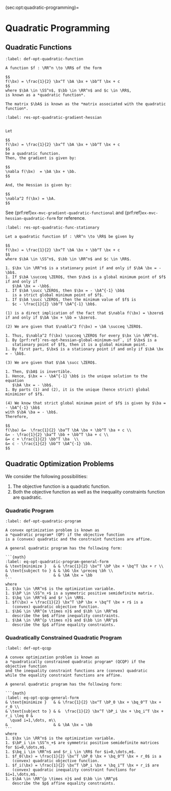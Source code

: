 (sec:opt:quadratic-programming)=
# Quadratic Programming

## Quadratic Functions

```{prf:definition} Quadratic function
:label: def-opt-quadratic-function

A function $f : \RR^n \to \RR$ of the form

$$
f(\bx) = \frac{1}{2} \bx^T \bA \bx + \bb^T \bx + c
$$
where $\bA \in \SS^n$, $\bb \in \RR^n$ and $c \in \RR$,
is known as a *quadratic function*.

The matrix $\bA$ is known as the *matrix associated with the quadratic function*.
```

```{prf:remark} Gradient and Hessian of a quadratic function
:label: res-opt-quadratic-gradient-hessian


Let 

$$
f(\bx) = \frac{1}{2} \bx^T \bA \bx + \bb^T \bx + c
$$
be a quadratic function. 
Then, the gradient is given by:

$$
\nabla f(\bx)  = \bA \bx + \bb.
$$

And, the Hessian is given by:

$$
\nabla^2 f(\bx) = \bA.
$$
```
See  {prf:ref}`ex-mvc-gradient-quadratic-functional`
and  {prf:ref}`ex-mvc-hessian-quadratic-form` for reference.

```{prf:theorem} Stationary points of quadratic functions
:label: res-opt-quadratic-func-stationary

Let a quadratic function $f : \RR^n \to \RR$ be given by

$$
f(\bx) = \frac{1}{2} \bx^T \bA \bx + \bb^T \bx + c
$$
where $\bA \in \SS^n$, $\bb \in \RR^n$ and $c \in \RR$.

1. $\bx \in \RR^n$ is a stationary point if and only if $\bA \bx = - \bb$.
1. If $\bA \succeq \ZERO$, then $\bx$ is a global minimum point of $f$ if and only if
   $\bA \bx = -\bb$.
1. If $\bA \succ \ZERO$, then $\bx = - \bA^{-1} \bb$
   is a strict global minimum point of $f$.
1. If $\bA \succ \ZERO$, then the minimum value of $f$ is
   $c - \frac{1}{2} \bb^T \bA^{-1} \bb$.
```


```{prf:proof}
(1) is a direct implication of the fact that $\nabla f(\bx) = \bzero$
if and only if $\bA \bx + \bb = \bzero$.

(2) We are given that $\nabla^2 f(\bx) = \bA \succeq \ZERO$.

1. Thus, $\nabla^2 f(\bx) \succeq \ZERO$ for every $\bx \in \RR^n$.
1. By {prf:ref}`res-opt-hessian-global-minimum-suf`, if $\bx$ is a
   stationary point of $f$, then it is a global minimum point.
1. By first part, $\bx$ is a stationary point if and only if $\bA \bx = - \bb$.

(3) We are given that $\bA \succ \ZERO$.

1. Then, $\bA$ is invertible.
1. Hence, $\bx = - \bA^{-1} \bb$ is the unique solution to the equation
   $\bA \bx = - \bb$.
1. By parts (1) and (2), it is the unique (hence strict) global minimizer of $f$.

(4) We know that strict global minimum point of $f$ is given by $\ba = - \bA^{-1} \bb$
with $\bA \ba = - \bb$.
Therefore,

$$
f(\ba) &=  \frac{1}{2} \ba^T \bA \ba + \bb^T \ba + c \\
&= - \frac{1}{2} \ba^T \bb + \bb^T \ba + c \\
&= c + \frac{1}{2} \bb^T \ba  \\
&= c - \frac{1}{2} \bb^T \bA^{-1} \bb.
$$
```


## Quadratic Optimization Problems

We consider the following possibilities:

1. The objective function is a quadratic function.
1. Both the objective function as well as the inequality constraints function
   are quadratic.

### Quadratic Program

````{prf:definition} Quadratic program
:label: def-opt-quadratic-program

A convex optimization problem is known as 
a *quadratic program* (QP) if the objective function
is a (convex) quadratic and the constraint functions are affine.

A general quadratic program has the following form:

```{math}
:label: eq-opt-quadratic-program-general-form
& \text{minimize }   & & \frac{1}{2} \bx^T \bP \bx + \bq^T \bx + r \\
& \text{subject to } & & \bG \bx \preceq \bh \\
&                    & & \bA \bx = \bb
```
where
1. $\bx \in \RR^n$ is the optimization variable.
1. $\bP \in \SS^n_+$ is a symmetric positive semidefinite matrix.
1. $\bq \in \RR^n$ and $r \in \RR$.
1. $f(\bx) = \frac{1}{2} \bx^T \bP \bx + \bq^T \bx + r$ is a
   (convex) quadratic objective function.
1. $\bG \in \RR^{m \times n}$ and $\bh \in \RR^m$
   describe the $m$ affine inequality constraints.
1. $\bA \in \RR^{p \times n}$ and $\bb \in \RR^p$
   describe the $p$ affine equality constraints.
````


### Quadratically Constrained Quadratic Program

````{prf:definition} Quadratically constrained quadratic program
:label: def-opt-qcqp

A convex optimization problem is known as 
a *quadratically constrained quadratic program* (QCQP) if the objective function
and the inequality constraint functions are (convex) quadratic 
while the equality constraint functions are affine.

A general quadratic program has the following form:

```{math}
:label: eq-opt-qcqp-general-form
& \text{minimize }   & & \frac{1}{2} \bx^T \bP_0 \bx + \bq_0^T \bx + r_0 \\
& \text{subject to } & &  \frac{1}{2} \bx^T \bP_i \bx + \bq_i^T \bx + r_i \leq 0 & 
  \quad i=1,\dots, m\\
&                    & & \bA \bx = \bb
```
where
1. $\bx \in \RR^n$ is the optimization variable.
1. $\bP_i \in \SS^n_+$ are symmetric positive semidefinite matrices for $i=0,\dots,m$.
1. $\bq_i \in \RR^n$ and $r_i \in \RR$ for $i=0,\dots,m$.
1. $f_0(\bx) = \frac{1}{2} \bx^T \bP_0 \bx + \bq_0^T \bx + r_0$ is a
   (convex) quadratic objective function.
1. $f_i(\bx) = \frac{1}{2} \bx^T \bP_i \bx + \bq_i^T \bx + r_i$ are
   (convex) quadratic inequality constraint functions for $i=1,\dots,m$.
1. $\bA \in \RR^{p \times n}$ and $\bb \in \RR^p$
   describe the $p$ affine equality constraints.
````
